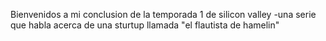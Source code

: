 Bienvenidos a mi conclusion de la temporada 1 de silicon valley
-una serie que habla acerca de una sturtup llamada "el flautista de hamelin"